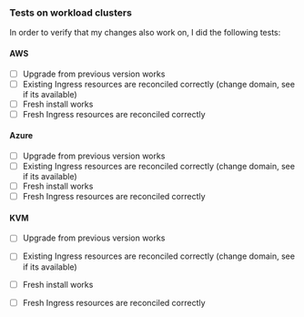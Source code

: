 <!--
@team-cabbage will be automatically requested for review once
this PR has been submitted.
-->

### Tests on workload clusters

In order to verify that my changes also work on, I did the following tests:

#### AWS

- [ ] Upgrade from previous version works
- [ ] Existing Ingress resources are reconciled correctly (change domain, see if its available)
- [ ] Fresh install works
- [ ] Fresh Ingress resources are reconciled correctly

#### Azure

- [ ] Upgrade from previous version works
- [ ] Existing Ingress resources are reconciled correctly (change domain, see if its available)
- [ ] Fresh install works
- [ ] Fresh Ingress resources are reconciled correctly

#### KVM

- [ ] Upgrade from previous version works
- [ ] Existing Ingress resources are reconciled correctly (change domain, see if its available)
- [ ] Fresh install works
- [ ] Fresh Ingress resources are reconciled correctly

